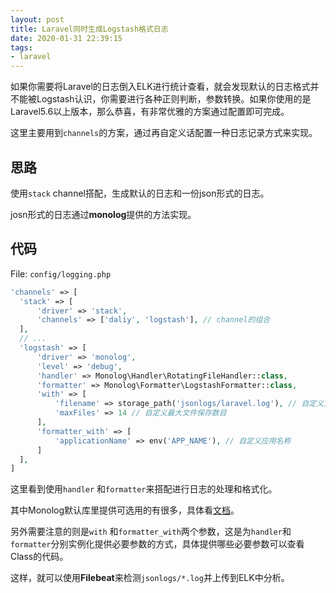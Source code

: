 ```yaml
---
layout: post
title: Laravel同时生成Logstash格式日志
date: 2020-01-31 22:39:15
tags: 
- laravel
---
```


如果你需要将Laravel的日志倒入ELK进行统计查看，就会发现默认的日志格式并不能被Logstash认识，你需要进行各种正则判断，参数转换。如果你使用的是Laravel5.6以上版本，那么恭喜，有非常优雅的方案通过配置即可完成。

<!--more-->

这里主要用到`channels`的方案，通过再自定义话配置一种日志记录方式来实现。

## 思路

使用`stack` channel搭配，生成默认的日志和一份json形式的日志。

josn形式的日志通过**monolog**提供的方法实现。

## 代码

File: `config/logging.php`

```php
'channels' => [
  'stack' => [
      'driver' => 'stack',
      'channels' => ['daliy', 'logstash'], // channel的组合
  ],
  // ...
  'logstash' => [
      'driver' => 'monolog',
      'level' => 'debug',
      'handler' => Monolog\Handler\RotatingFileHandler::class,
      'formatter' => Monolog\Formatter\LogstashFormatter::class,
      'with' => [
          'filename' => storage_path('jsonlogs/laravel.log'), // 自定义文件存放路径
          'maxFiles' => 14 // 自定义最大文件保存数目
      ],
      'formatter_with' => [
          'applicationName' => env('APP_NAME'), // 自定义应用名称
      ]
  ],
]
```

这里看到使用`handler` 和`formatter`来搭配进行日志的处理和格式化。

其中Monolog默认库里提供可选用的有很多，具体看[文档](https://github.com/Seldaek/monolog/blob/master/doc/02-handlers-formatters-processors.md)。

另外需要注意的则是`with` 和`formatter_with`两个参数，这是为`handler`和`formatter`分别实例化提供必要参数的方式，具体提供哪些必要参数可以查看Class的代码。

这样，就可以使用**Filebeat**来检测`jsonlogs/*.log`并上传到ELK中分析。
